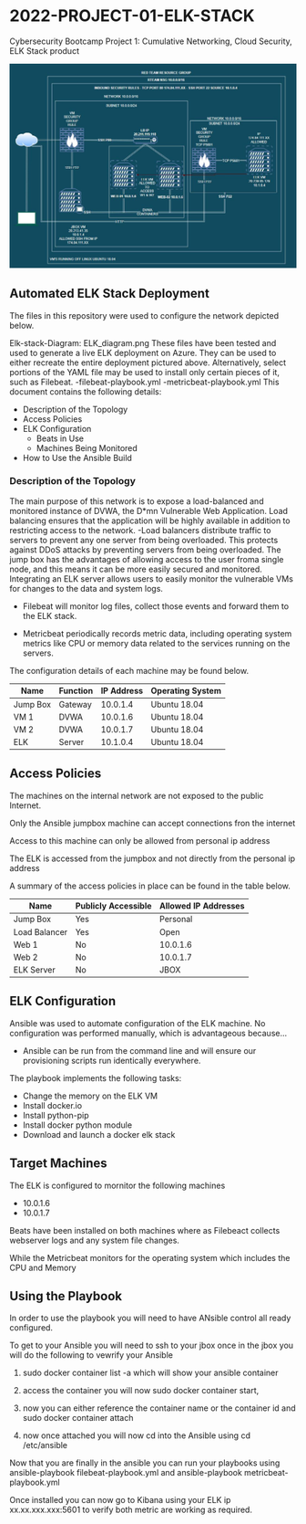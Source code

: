 # 2022-PROJECT-01-ELK-STACK
Cybersecurity Bootcamp Project 1: Cumulative Networking, Cloud Security, ELK Stack product

![alt text](https://github.com/maraghj/2022-PROJECT-01-ELK/blob/main/diagrams/ELK_DIAGRAM.JPG)

## Automated ELK Stack Deployment

The files in this repository were used to configure the network depicted below.

Elk-stack-Diagram: ELK_diagram.png
These files have been tested and used to generate a live ELK deployment on Azure. They can be used to either recreate the entire deployment pictured above. Alternatively, select portions of the YAML file may be used to install only certain pieces of it, such as Filebeat.
  -filebeat-playbook.yml
  -metricbeat-playbook.yml
This document contains the following details:
- Description of the Topology
- Access Policies
- ELK Configuration
  - Beats in Use
  - Machines Being Monitored
- How to Use the Ansible Build

### Description of the Topology
The main purpose of this network is to expose a load-balanced and monitored instance of DVWA, the D*mn Vulnerable Web Application.
Load balancing ensures that the application will be highly available in addition to restricting access to the network.
-Load balancers distribute traffic to servers to prevent any one server from being overloaded. This protects against DDoS attacks by preventing servers from being overloaded. The jump box has the advantages of allowing access to the user froma single node, and this means it can be more easily secured and monitored. 
Integrating an ELK server allows users to easily monitor the vulnerable VMs for changes to the data and system logs.

- Filebeat will monitor log files, collect those events and forward them to the ELK stack. 

- Metricbeat periodically records metric data, including operating system metrics like CPU or memory data related to the services running on the servers. 

The configuration details of each machine may be found below.

|Name		|Function	|IP Address	|Operating System |
|---------------|---------------|---------------|-----------------|
|Jump Box	|Gateway	|10.0.1.4	|Ubuntu 18.04     |
|VM 1		|DVWA		|10.0.1.6	|Ubuntu 18.04     |
|VM 2		|DVWA		|10.0.1.7	|Ubuntu 18.04     |
|ELK		|Server		|10.1.0.4	|Ubuntu 18.04     |

## Access Policies

The machines on the internal network are not exposed to the public Internet.

Only the Ansible jumpbox machine can accept connections fron the internet

Access to this machine can only be allowed from personal ip address

The ELK is accessed from the jumpbox and not directly from the personal ip address

A summary of the access policies in place can be found in the table below.

|Name		|Publicly Accessible		|Allowed IP Addresses|
|---------------|-------------------------------|--------------------|
|Jump Box	|Yes				|Personal            |
|Load Balancer	|Yes				|Open                |
|Web 1		|No				|10.0.1.6            |
|Web 2		|No				|10.0.1.7            |
|ELK Server	|No				|JBOX                |

## ELK Configuration

Ansible was used to automate configuration of the ELK machine. No configuration was performed manually, which is advantageous because...
- Ansible can be run from the command line and will ensure our provisioning scripts run identically everywhere.

The playbook implements the following tasks:
* Change the memory on the ELK VM
* Install docker.io
* Install python-pip
* Install docker python module
* Download and launch a docker elk stack

## Target Machines

The ELK is configured to mornitor the following machines

- 10.0.1.6
- 10.0.1.7

Beats have been installed on both machines where as Filebeact collects webserver logs and any system file changes.

While the Metricbeat monitors for the operating system which includes the CPU and Memory 

## Using the Playbook

In order to use the playbook you will need to have ANsible control all ready configured.

To get to your Ansible you will need to ssh to your jbox once in the jbox you will do the following to vewrify your Ansible

1. sudo docker container list -a which will show your ansible container

2. access the container you will now sudo docker container start, 

3. now you can either reference the container name or the container id and sudo docker container attach 

4. now once attached you will now cd into the Ansible using cd /etc/ansible

Now that you are finally in the ansible you can run your playbooks using ansible-playbook filebeat-playbook.yml and ansible-playbook metricbeat-playbook.yml

Once installed you can now go to Kibana using your ELK ip xx.xx.xxx.xxx:5601 to verify both metric are working as required.
